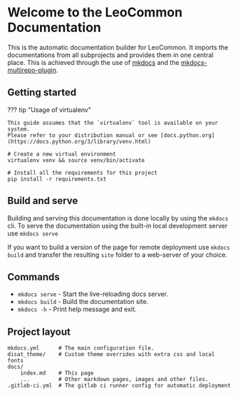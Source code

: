 # Welcome to the LeoCommon Documentation
This is the automatic documentation builder for LeoCommon.
It imports the documentations from all subprojects and provides them in one central place.
This is achieved through the use of [mkdocs](https://www.mkdocs.org) and the [mkdocs-multirepo-plugin](https://github.com/jdoiro3/mkdocs-multirepo-plugin).

## Getting started
??? tip "Usage of virtualenv"

    This guide assumes that the `virtualenv` tool is available on your system.  
    Please refer to your distribution manual or see [docs.python.org](https://docs.python.org/3/library/venv.html)

```shell
# Create a new virtual environment
virtualenv venv && source venv/bin/activate

# Install all the requirements for this project
pip install -r requirements.txt
```

## Build and serve
Building and serving this documentation is done locally by using the `mkdocs` cli.
To serve the documentation using the built-in local development server use `mkdocs serve`

If you want to build a version of the page for remote deployment use `mkdocs build` and transfer the resulting `site` folder to a web-server of your choice.

## Commands

* `mkdocs serve` - Start the live-reloading docs server.
* `mkdocs build` - Build the documentation site.
* `mkdocs -h` - Print help message and exit.

## Project layout
    mkdocs.yml      # The main configuration file.
    disat_theme/    # Custom theme overrides with extra css and local fonts
    docs/
        index.md    # This page
        ...         # Other markdown pages, images and other files.
    .gitlab-ci.yml  # The gitlab ci runner config for automatic deployment
